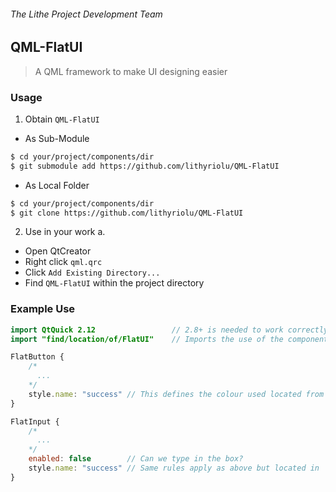###### The Lithe Project Development Team

## QML-FlatUI
>A QML framework to make UI designing easier

### Usage

1) Obtain `QML-FlatUI`
 - As Sub-Module
```bash
$ cd your/project/components/dir
$ git submodule add https://github.com/lithyriolu/QML-FlatUI
```
 - As Local Folder
```bash
$ cd your/project/components/dir
$ git clone https://github.com/lithyriolu/QML-FlatUI
```

2) Use in your work
   a. 
 - Open QtCreator
 - Right click `qml.qrc`
 - Click `Add Existing Directory...`
 - Find `QML-FlatUI` within the project directory
 

### Example Use

```qml
import QtQuick 2.12                 // 2.8+ is needed to work correctly
import "find/location/of/FlatUI"    // Imports the use of the components

FlatButton {
    /*
      ...
    */
    style.name: "success" // This defines the colour used located from within `FlatButtonStyle.qml` & `FlatUI.qml`
}

FlatInput {
    /*
      ...
    */
    enabled: false        // Can we type in the box?
    style.name: "success" // Same rules apply as above but located in `FlatInputStyle.qml` & `FlatUI.qml`
}
```
